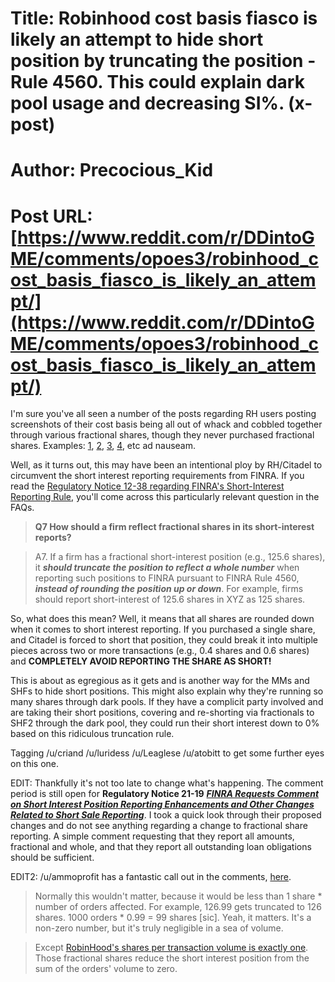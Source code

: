 # Title: Robinhood cost basis fiasco is likely an attempt to hide short position by truncating the position - Rule 4560. This could explain dark pool usage and decreasing SI%. (x-post)
# Author: Precocious_Kid
# Post URL: [https://www.reddit.com/r/DDintoGME/comments/opoes3/robinhood_cost_basis_fiasco_is_likely_an_attempt/](https://www.reddit.com/r/DDintoGME/comments/opoes3/robinhood_cost_basis_fiasco_is_likely_an_attempt/)


I'm sure you've all seen a number of the posts regarding RH users posting screenshots of their cost basis being all out of whack and cobbled together through various fractional shares, though they never purchased fractional shares. Examples: [1](https://www.reddit.com/r/Superstonk/comments/ngs81d/just_got_my_cost_basis_information_from_robinhood/), [2](https://www.reddit.com/r/Superstonk/comments/ngkrg3/proof_that_rh_had_to_scramble_to_find_shares_when/), [3](https://www.reddit.com/r/Superstonk/comments/ncj1sm/if_you_transferred_out_of_robinhood_look_at_your/), [4](https://old.reddit.com/r/Superstonk/comments/ncezct/so_robinhood_finally_sent_over_my_cost_basis_from/), etc ad nauseam. 


Well, as it turns out, this may have been an intentional ploy by RH/Citadel to circumvent the short interest reporting requirements from FINRA. If you read the [Regulatory Notice 12-38 regarding FINRA's Short-Interest Reporting Rule](https://www.finra.org/rules-guidance/notices/12-38), you'll come across this particularly relevant question in the FAQs. 


>**Q7 How should a firm reflect fractional shares in its short-interest reports?**

>A7. If a firm has a fractional short-interest position (e.g., 125.6 shares), it ***should truncate the position to reflect a whole number*** when reporting such positions to FINRA pursuant to FINRA Rule 4560, ***instead of rounding the position up or down***. For example, firms should report short-interest of 125.6 shares in XYZ as 125 shares. 

So, what does this mean? Well, it means that all shares are rounded down when it comes to short interest reporting. If you purchased a single share, and Citadel is forced to short that position, they could break it into multiple pieces across two or more transactions (e.g., 0.4 shares and 0.6 shares) and **COMPLETELY AVOID REPORTING THE SHARE AS SHORT!** 

This is about as egregious as it gets and is another way for the MMs and SHFs to hide short positions. This might also explain why they're running so many shares through dark pools. If they have a complicit party involved and are taking their short positions, covering and re-shorting via fractionals to SHF2 through the dark pool, they could run their short interest down to 0% based on this ridiculous truncation rule. 

Tagging /u/criand /u/luridess /u/Leaglese /u/atobitt to get some further eyes on this one.

EDIT: Thankfully it's not too late to change what's happening. The comment period is still open for **Regulatory Notice 21-19** ***[FINRA Requests Comment on Short Interest Position Reporting Enhancements and Other Changes Related to Short Sale Reporting](https://www.finra.org/rules-guidance/notices/21-19)***. I took a quick look through their proposed changes and do not see anything regarding a change to fractional share reporting. A simple comment requesting that they report all amounts, fractional and whole, and that they report all outstanding loan obligations should be sufficient.

EDIT2: /u/ammoprofit has a fantastic call out in the comments, [here](https://www.reddit.com/r/Superstonk/comments/opna24/robinhood_cost_basis_fiasco_is_likely_an_attempt/h66mie1/). 

>Normally this wouldn't matter, because it would be less than 1 share * number of orders affected. For example, 126.99 gets truncated to 126 shares. 1000 orders * 0.99 = 99 shares [sic]. Yeah, it matters. It's a non-zero number, but it's truly negligible in a sea of volume.

>Except [RobinHood's shares per transaction volume is exactly one](https://www.reddit.com/r/Superstonk/comments/mzwipl/robinhood_is_11_trading_against_every_ticker_they/). Those fractional shares reduce the short interest position from the sum of the orders' volume to zero.